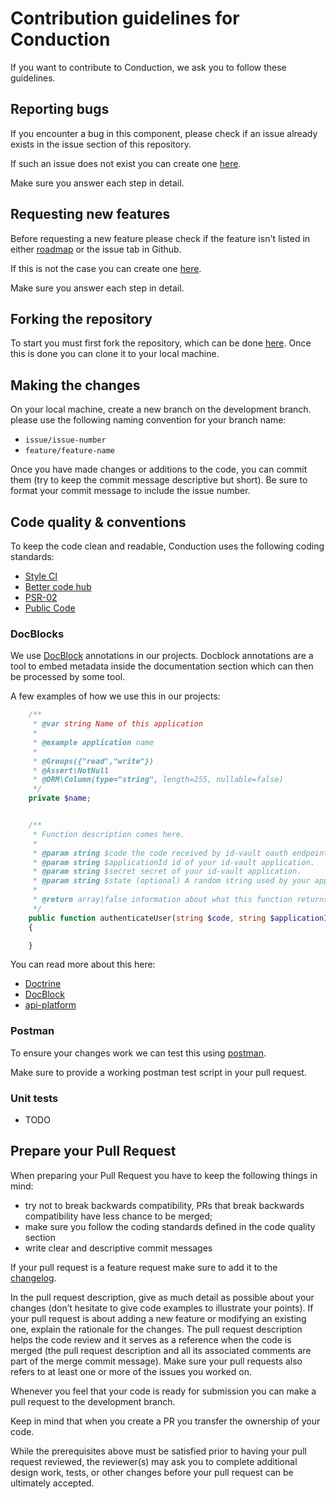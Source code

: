 # Contribution guidelines for Conduction

If you want to contribute to Conduction, we ask you to follow these guidelines.

## Reporting bugs
If you encounter a bug in this component, please check if an issue already exists in the issue section of this repository.

If such an issue does not exist you can create one [here](/../../issues/new?assignees=&labels=&template=bug_report.md&title=).

Make sure you answer each step in detail.

## Requesting new features
Before requesting a new feature please check if the feature isn't listed in either [roadmap](ROADMAP.md) or the issue tab in Github.

If this is not the case you can create one [here](/../../issues/new?assignees=&labels=&template=feature_request.md&title=).

Make sure you answer each step in detail.

## Forking the repository
To start you must first fork the repository, which can be done [here](/../../fork).
Once this is done you can clone it to your local machine.

## Making the changes
On your local machine, create a new branch on the development branch.
please use the following naming convention for your branch name:
- `issue/issue-number`
- `feature/feature-name`

Once you have made changes or additions to the code, you can commit them (try to keep the commit message descriptive but short). 
Be sure to format your commit message to include the issue number.

## Code quality & conventions
To keep the code clean and readable, Conduction uses the following coding standards:
- [Style CI](https://styleci.io/)
- [Better code hub](https://bettercodehub.com/repositories)
- [PSR-02](https://docs.opnsense.org/development/guidelines/psr2.html)
- [Public Code](https://publiccode.net/)

### DocBlocks
We use [DocBlock](https://en.wikipedia.org/wiki/Docblock) annotations in our projects.
Docblock annotations are a tool to embed metadata inside the documentation section which can then be processed by some tool.

A few examples of how we use this in our projects:

```php
    /**
     * @var string Name of this application
     *
     * @example application name
     *
     * @Groups({"read","write"})
     * @Assert\NotNull
     * @ORM\Column(type="string", length=255, nullable=false)
     */
    private $name;


    /**
     * Function description comes here.
     *
     * @param string $code the code received by id-vault oauth endpoint.
     * @param string $applicationId id of your id-vault application.
     * @param string $secret secret of your id-vault application.
     * @param string $state (optional) A random string used by your application to identify a unique session
     *
     * @return array|false information about what this function returns
     */
    public function authenticateUser(string $code, string $applicationId, string $secret, string $state = '')
    {

    }
```

You can read more about this here:
- [Doctrine](https://www.doctrine-project.org/projects/doctrine-orm/en/2.7/reference/annotations-reference.html) 
- [DocBlock](https://en.wikipedia.org/wiki/Docblock)
- [api-platform](https://api-platform.com/docs/core/getting-started/)

### Postman
To ensure your changes work we can test this using [postman](https://www.postman.com/).

Make sure to provide a working postman test script in your pull request.

### Unit tests
- TODO

## Prepare your Pull Request

When preparing your Pull Request you have to keep the following things in mind:
- try not to break backwards compatibility, PRs that break backwards compatibility have less chance to be merged;
- make sure you follow the coding standards defined in the code quality section
- write clear and descriptive commit messages

If your pull request is a feature request make sure to add it to the [changelog](CHANGELOG.md).

In the pull request description, give as much detail as possible about your changes (don’t hesitate to give code examples to illustrate your points). If your pull request is about adding a new feature or modifying an existing one, explain the rationale for the changes. The pull request description helps the code review and it serves as a reference when the code is merged (the pull request description and all its associated comments are part of the merge commit message).
Make sure your pull requests also refers to at least one or more of the issues you worked on.


Whenever you feel that your code is ready for submission you can make a pull request to the development branch.


Keep in mind that when you create a PR you transfer the ownership of your code.

While the prerequisites above must be satisfied prior to having your pull request reviewed, the reviewer(s) may ask you to complete additional design work, tests, or other changes before your pull request can be ultimately accepted.
